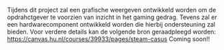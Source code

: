 Tijdens dit project zal een grafische weergeven ontwikkeld worden om de opdrahctgever te voorzien van inzicht in het gaming gedrag. Tevens zal er een hardwarecomponent ontwikkeld worden die hierbij ondersteuning zal bieden. Voor verdere details kan de volgende bron geraadpleegd worden: https://canvas.hu.nl/courses/39933/pages/steam-casus
Coming soon!!
